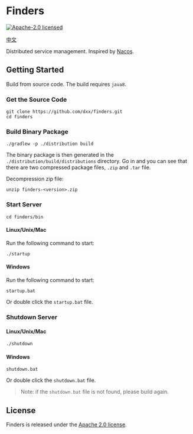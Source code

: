 # Finders

[![Apache-2.0 licensed](https://img.shields.io/github/license/dxx/finders.svg?color=blue)](./LICENSE)

[中文](./README_zh.md)

Distributed service management. Inspired by [Nacos](https://github.com/alibaba/nacos).

## Getting Started

Build from source code. The build requires `java8`.

### Get the Source Code

```shell
git clone https://github.com/dxx/finders.git
cd finders
```

### Build Binary Package

```shell
./gradlew -p ./distribution build
```

The binary package is then generated in the `./distribution/build/distributions` directory. Go in and you can see that there are two compressed package files,  `.zip` and `.tar` file.

Decompression zip file:

```shell
unzip finders-<version>.zip
```

### Start Server

```shell
cd finders/bin
```

#### Linux/Unix/Mac

Run the following command to start:

```shell
./startup
```

#### Windows

Run the following command to start:

```shell
startup.bat
```

Or double click the `startup.bat` file.

### Shutdown Server

#### Linux/Unix/Mac

```shell
./shutdown
```

#### Windows

```
shutdown.bat
```

Or double click the `shutdown.bat` file.

> Note: if the `shutdown.bat` file is not found, please build again.

## License

Finders is released under the [Apache 2.0 license](./LICENSE).
